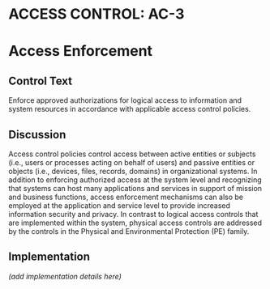 # ACCESS CONTROL: AC-3
# Access Enforcement

## Control Text

Enforce approved authorizations for logical access to information and system resources in accordance with applicable access control policies.

## Discussion

Access control policies control access between active entities or subjects (i.e., users or processes acting on behalf of users) and passive entities or objects (i.e., devices, files, records, domains) in organizational systems. In addition to enforcing authorized access at the system level and recognizing that systems can host many applications and services in support of mission and business functions, access enforcement mechanisms can also be employed at the application and service level to provide increased information security and privacy. In contrast to logical access controls that are implemented within the system, physical access controls are addressed by the controls in the Physical and Environmental Protection (PE) family.

## Implementation

_(add implementation details here)_